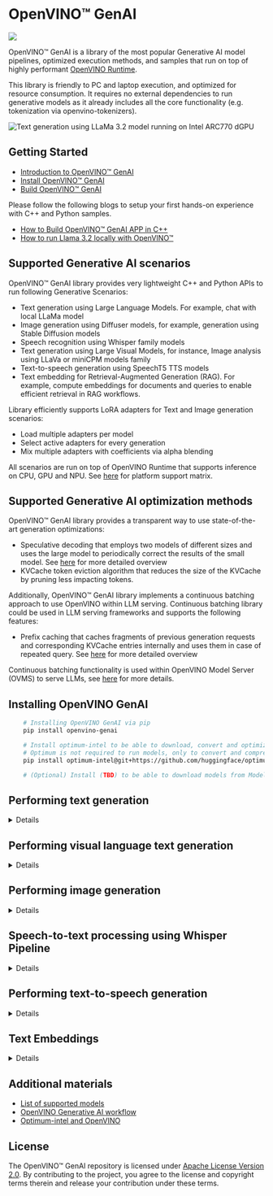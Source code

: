 # OpenVINO™ GenAI

![](src/docs/openvino_genai.svg)

OpenVINO™ GenAI is a library of the most popular Generative AI model pipelines, optimized execution methods, and samples that run on top of highly performant [OpenVINO Runtime](https://github.com/openvinotoolkit/openvino).

This library is friendly to PC and laptop execution, and optimized for resource consumption. It requires no external dependencies to run generative models as it already includes all the core functionality (e.g. tokenization via openvino-tokenizers).

![Text generation using LLaMa 3.2 model running on Intel ARC770 dGPU](./samples/generation.gif)

## Getting Started

* [Introduction to OpenVINO™ GenAI](https://openvinotoolkit.github.io/openvino.genai/docs/getting-started/introduction)
* [Install OpenVINO™ GenAI](https://openvinotoolkit.github.io/openvino.genai/docs/getting-started/installation)
* [Build OpenVINO™ GenAI](./src/docs/BUILD.md)

Please follow the following blogs to setup your first hands-on experience with C++ and Python samples.

* [How to Build OpenVINO™ GenAI APP in C++](https://medium.com/openvino-toolkit/how-to-build-openvino-genai-app-in-c-32dcbe42fa67)
* [How to run Llama 3.2 locally with OpenVINO™](https://medium.com/openvino-toolkit/how-to-run-llama-3-2-locally-with-openvino-60a0f3674549)


## Supported Generative AI scenarios

OpenVINO™ GenAI library provides very lightweight C++ and Python APIs to run following Generative Scenarios:
 - Text generation using Large Language Models. For example, chat with local LLaMa model
 - Image generation using Diffuser models, for example, generation using Stable Diffusion models
 - Speech recognition using Whisper family models
 - Text generation using Large Visual Models, for instance, Image analysis using LLaVa or miniCPM models family
 - Text-to-speech generation using SpeechT5 TTS models
 - Text embedding for Retrieval-Augmented Generation (RAG). For example, compute embeddings for documents and queries to enable efficient retrieval in RAG workflows.

Library efficiently supports LoRA adapters for Text and Image generation scenarios:
- Load multiple adapters per model
- Select active adapters for every generation
- Mix multiple adapters with coefficients via alpha blending

All scenarios are run on top of OpenVINO Runtime that supports inference on CPU, GPU and NPU. See [here](https://docs.openvino.ai/2025/about-openvino/release-notes-openvino/system-requirements.html) for platform support matrix.

## Supported Generative AI optimization methods

OpenVINO™ GenAI library provides a transparent way to use state-of-the-art generation optimizations:
- Speculative decoding that employs two models of different sizes and uses the large model to periodically correct the results of the small model. See [here](https://pytorch.org/blog/hitchhikers-guide-speculative-decoding/) for more detailed overview
- KVCache token eviction algorithm that reduces the size of the KVCache by pruning less impacting tokens.

Additionally, OpenVINO™ GenAI library implements a continuous batching approach to use OpenVINO within LLM serving. Continuous batching library could be used in LLM serving frameworks and supports the following features:
- Prefix caching that caches fragments of previous generation requests and corresponding KVCache entries internally and uses them in case of repeated query. See [here](https://google.com) for more detailed overview

Continuous batching functionality is used within OpenVINO Model Server (OVMS) to serve LLMs, see [here](https://docs.openvino.ai/2025/openvino-workflow/model-server/ovms_what_is_openvino_model_server.html) for more details.

## Installing OpenVINO GenAI

```sh
    # Installing OpenVINO GenAI via pip
    pip install openvino-genai

    # Install optimum-intel to be able to download, convert and optimize LLMs from Hugging Face
    # Optimum is not required to run models, only to convert and compress
    pip install optimum-intel@git+https://github.com/huggingface/optimum-intel.git

    # (Optional) Install (TBD) to be able to download models from Model Scope
```

## Performing text generation 
<details>

For more examples check out our [Generative AI workflow](https://docs.openvino.ai/2025/openvino-workflow-generative.html)

### Converting and compressing text generation model from Hugging Face library

```sh
#(Basic) download and convert to OpenVINO TinyLlama-Chat-v1.0 model
optimum-cli export openvino --model "TinyLlama/TinyLlama-1.1B-Chat-v1.0" --weight-format fp16 --trust-remote-code "TinyLlama-1.1B-Chat-v1.0"

#(Recommended) download, convert to OpenVINO and compress to int4 TinyLlama-Chat-v1.0 model
optimum-cli export openvino --model "TinyLlama/TinyLlama-1.1B-Chat-v1.0" --weight-format int4 --trust-remote-code "TinyLlama-1.1B-Chat-v1.0"
```

### Run generation using LLMPipeline API in Python

```python
import openvino_genai
#Will run model on CPU, GPU or NPU are possible options
pipe = openvino_genai.LLMPipeline("./TinyLlama-1.1B-Chat-v1.0/", "CPU")
print(pipe.generate("The Sun is yellow because", max_new_tokens=100))
```

### Run generation using LLMPipeline API in JavaScript

```js
import { LLMPipeline } from 'openvino-genai-node';

main();

async function main() {
    const pipe = await LLMPipeline("./TinyLlama-1.1B-Chat-v1.0/", "CPU");
    const result = await pipe.generate("The Sun is yellow because", { 'max_new_tokens': 100 });
    console.log(result);
}
```

### Run generation using LLMPipeline in C++

Code below requires installation of C++ compatible package (see [here](https://docs.openvino.ai/2025/get-started/install-openvino/install-openvino-genai.html#archive-installation) for more details)

```cpp
#include "openvino/genai/llm_pipeline.hpp"
#include <iostream>

int main(int argc, char* argv[]) {
    std::string models_path = argv[1];
    ov::genai::LLMPipeline pipe(models_path, "CPU");
    std::cout << pipe.generate("The Sun is yellow because", ov::genai::max_new_tokens(100)) << '\n';
}
```

### Sample notebooks using this API

See [here](https://openvinotoolkit.github.io/openvino_notebooks/?search=Create+an+LLM-powered+Chatbot+using+OpenVINO+Generate+API)

</details>

## Performing visual language text generation
<details>

For more examples check out our [Generative AI workflow](https://docs.openvino.ai/2025/openvino-workflow-generative.html)

### Converting and compressing the model from Hugging Face library

To convert the [OpenGVLab/InternVL2-1B](https://huggingface.co/OpenGVLab/InternVL2-1B) model, `timm` and `einops` are required: `pip install timm einops`.

```sh
# Download and convert the OpenGVLab/InternVL2-1B model to OpenVINO with int4 weight-compression for the language model
# Other components are compressed to int8
optimum-cli export openvino -m OpenGVLab/InternVL2-1B --trust-remote-code --weight-format int4 InternVL2-1B
```

### Run generation using VLMPipeline API in Python

See [Visual Language Chat](https://github.com/openvinotoolkit/openvino.genai/tree/master/samples/python/visual_language_chat) for a demo application.

Run the following command to download a sample image:

```sh
curl -O "https://storage.openvinotoolkit.org/test_data/images/dog.jpg"
```

```python
import numpy as np
import openvino as ov
import openvino_genai
from PIL import Image

# Choose GPU instead of CPU in the line below to run the model on Intel integrated or discrete GPU
pipe = openvino_genai.VLMPipeline("./InternVL2-1B", "CPU")

image = Image.open("dog.jpg")
image_data = np.array(image)
image_data = ov.Tensor(image_data)

prompt = "Can you describe the image?"
result = pipe.generate(prompt, image=image_data, max_new_tokens=100)
print(result.texts[0])
```

### Run generation using VLMPipeline in C++

Code below requires installation of C++ compatible package (see [here](https://docs.openvino.ai/2025/get-started/install-openvino/install-openvino-genai.html#archive-installation) for more details). See [Visual Language Chat](https://github.com/openvinotoolkit/openvino.genai/tree/master/samples/cpp/visual_language_chat) for a demo application.

```cpp
#include "openvino/genai/visual_language/pipeline.hpp"
#include "load_image.hpp"
#include <iostream>

int main(int argc, char* argv[]) {
    std::string models_path = argv[1];
    ov::genai::VLMPipeline pipe(models_path, "CPU");
    ov::Tensor rgb = utils::load_image(argv[2]);
    std::cout << pipe.generate(
        prompt,
        ov::genai::image(rgb),
        ov::genai::max_new_tokens(100)
    ) << '\n';
}
```

### Sample notebooks using this API

See [here](https://openvinotoolkit.github.io/openvino_notebooks/?search=Visual-language+assistant+with+MiniCPM-V2+and+OpenVINO)

</details>

## Performing image generation

<details>

For more examples check out our [Generative AI workflow](https://docs.openvino.ai/2025/openvino-workflow-generative.html)

### Converting and compressing image generation model from Hugging Face library

```sh
#Download and convert to OpenVINO dreamlike-anime-1.0 model
optimum-cli export openvino --model dreamlike-art/dreamlike-anime-1.0 --weight-format fp16 dreamlike_anime_1_0_ov/FP16

#You can also use INT8 hybrid quantization to further optimize the model and reduce inference latency
optimum-cli export openvino --model dreamlike-art/dreamlike-anime-1.0 --weight-format int8 --dataset conceptual_captions dreamlike_anime_1_0_ov/INT8
```

### Run generation using Text2Image API in Python

```python
import argparse
from PIL import Image
import openvino_genai

device = 'CPU'  # GPU can be used as well
pipe = openvino_genai.Text2ImagePipeline("./dreamlike_anime_1_0_ov/INT8", device)
image_tensor = pipe.generate("cyberpunk cityscape like Tokyo New York with tall buildings at dusk golden hour cinematic lighting")

image = Image.fromarray(image_tensor.data[0])
image.save("image.bmp")
```

### Run generation using Text2Image API in C++

Code below requires installation of C++ compatible package (see [here](https://docs.openvino.ai/2025/get-started/install-openvino/install-openvino-genai.html#archive-installation) for additional setup details, or this blog for full instruction [How to Build OpenVINO™ GenAI APP in C++](https://medium.com/openvino-toolkit/how-to-build-openvino-genai-app-in-c-32dcbe42fa67)

```cpp
#include "openvino/genai/image_generation/text2image_pipeline.hpp"
#include "imwrite.hpp"

int main(int argc, char* argv[]) {
   const std::string models_path = argv[1], prompt = argv[2];
   const std::string device = "CPU";  // GPU can be used as well

   ov::genai::Text2ImagePipeline pipe(models_path, device);
   ov::Tensor image = pipe.generate(prompt);

   imwrite("image.bmp", image, true);
}
```

### Run generation using Image2Image API in Python

```python
import argparse
from PIL import Image
import openvino_genai
import openvino as ov

device = 'CPU'  # GPU can be used as well
pipe = openvino_genai.Image2ImagePipeline("./dreamlike_anime_1_0_ov/INT8", device)

image = Image.open("small_city.jpg")
image_data = np.array(image)[None]
image_data = ov.Tensor(image_data)

image_tensor = pipe.generate(
    "cyberpunk cityscape like Tokyo New York with tall buildings at dusk golden hour cinematic lighting",
    image=image_data,
    strength=0.8
)

image = Image.fromarray(image_tensor.data[0])
image.save("image.bmp")
```

### Run generation using Image2Image API in C++

Code below requires installation of C++ compatible package (see [here](https://docs.openvino.ai/2025/get-started/install-openvino/install-openvino-genai.html#archive-installation) for additional setup details, or this blog for full instruction [How to Build OpenVINO™ GenAI APP in C++](https://medium.com/openvino-toolkit/how-to-build-openvino-genai-app-in-c-32dcbe42fa67)

```cpp
#include "openvino/genai/image_generation/image2image_pipeline.hpp"
#include "load_image.hpp"
#include "imwrite.hpp"

int main(int argc, char* argv[]) {
   const std::string models_path = argv[1], prompt = argv[2], image_path = argv[3];
   const std::string device = "CPU";  // GPU can be used as well

   ov::Tensor image = utils::load_image(image_path);

   ov::genai::Image2ImagePipeline pipe(models_path, device);
   ov::Tensor generated_image = pipe.generate(prompt, image, ov::genai::strength(0.8f));

   imwrite("image.bmp", generated_image, true);
}
```

### Run generation using Inpainting API in Python

```python
import argparse
from PIL import Image
import openvino_genai
import openvino as ov

def read_image(path: str) -> openvino.Tensor:
    pic = Image.open(path).convert("RGB")
    image_data = np.array(pic)[None]
    return openvino.Tensor(image_data)

device = 'CPU'  # GPU can be used as well
pipe = openvino_genai.InpaintingPipeline(args.model_dir, device)

image = read_image("image.jpg")
mask_image = read_image("mask.jpg")

image_tensor = pipe.generate(
    "Face of a yellow cat, high resolution, sitting on a park bench",
    image=image,
    mask_image=mask_image
)

image = Image.fromarray(image_tensor.data[0])
image.save("image.bmp")
```

### Run generation using Inpainting API in C++

Code below requires installation of C++ compatible package (see [here](https://docs.openvino.ai/2025/get-started/install-openvino/install-openvino-genai.html#archive-installation) for additional setup details, or this blog for full instruction [How to Build OpenVINO™ GenAI APP in C++](https://medium.com/openvino-toolkit/how-to-build-openvino-genai-app-in-c-32dcbe42fa67)

```cpp
#include "openvino/genai/image_generation/inpainting_pipeline.hpp"
#include "load_image.hpp"
#include "imwrite.hpp"

int main(int argc, char* argv[]) {
   const std::string models_path = argv[1], prompt = argv[2];
   const std::string device = "CPU";  // GPU can be used as well

   ov::Tensor image = utils::load_image(argv[3]);
   ov::Tensor mask_image = utils::load_image(argv[4]);

   ov::genai::InpaintingPipeline pipe(models_path, device);
   ov::Tensor generated_image = pipe.generate(prompt, image, mask_image);

   imwrite("image.bmp", generated_image, true);
}
```

### Sample notebooks using this API

See [here](https://openvinotoolkit.github.io/openvino_notebooks/?search=Text+to+Image+pipeline+and+OpenVINO+with+Generate+API)

</details>

## Speech-to-text processing using Whisper Pipeline
<details>

For more examples check out our [Generative AI workflow](https://docs.openvino.ai/2025/openvino-workflow-generative.html)

NOTE: Whisper Pipeline requires preprocessing of audio input (to adjust sampling rate and normalize)
 
 ### Converting and quantizing speech-to-text model from Hugging Face library
```sh
#Download and convert to OpenVINO whisper-base model
optimum-cli export openvino --model openai/whisper-base whisper-base

#Download, convert and apply int8 static quantization to whisper-base model
optimum-cli export openvino --model openai/whisper-base --disable-stateful \
--quant-mode int8 --dataset librispeech --num-samples 32 whisper-base-int8
```

### Run generation using Whisper Pipeline API in Python

NOTE: This sample is a simplified version of the full sample that is available [here](./samples/python/whisper_speech_recognition/whisper_speech_recognition.py)

```python
import openvino_genai
import librosa

def read_wav(filepath):
    raw_speech, samplerate = librosa.load(filepath, sr=16000)
    return raw_speech.tolist()

device = "CPU" # GPU can be used as well
pipe = openvino_genai.WhisperPipeline("whisper-base", device)
raw_speech = read_wav("sample.wav")
print(pipe.generate(raw_speech))
```

 
### Run generation using Whisper Pipeline API in C++

NOTE: This sample is a simplified version of the full sample that is available [here](./samples/cpp/whisper_speech_recognition/whisper_speech_recognition.cpp)

```cpp
#include <iostream>

#include "audio_utils.hpp"
#include "openvino/genai/whisper_pipeline.hpp"

int main(int argc, char* argv[]) {
    std::filesystem::path models_path = argv[1];
    std::string wav_file_path = argv[2];
    std::string device = "CPU"; // GPU can be used as well

    ov::genai::WhisperPipeline pipeline(models_path, device);

    ov::genai::RawSpeechInput raw_speech = utils::audio::read_wav(wav_file_path);

    std::cout << pipeline.generate(raw_speech, ov::genai::max_new_tokens(100)) << '\n';
}
```

 ### Sample notebooks using this API

See [here](https://openvinotoolkit.github.io/openvino_notebooks/?search=Automatic+speech+recognition+using+Whisper+and+OpenVINO+with+Generate+API)

</details>

## Performing text-to-speech generation
<details>

For more examples check out our [Generative AI workflow](https://docs.openvino.ai/2025/openvino-workflow-generative.html)

NOTE: Currently, text-to-speech in OpenVINO GenAI supports the SpeechT5 TTS model. The generated audio signal is a single-channel (mono) waveform with a sampling rate of 16 kHz.
 
### Converting text-to-speech model from Hugging Face library
```sh
# Download and convert to OpenVINO
optimum-cli export openvino --model microsoft/speecht5_tts --model-kwargs "{\"vocoder\": \"microsoft/speecht5_hifigan\"}" ov_speecht5_tts
```

### Run generation using Text-to-speech API in Python

NOTE: This sample is a simplified version of the full sample that is available [here](./samples/python/speech_generation/text2speech.py)

```python
import openvino_genai
import soundfile as sf

pipe = openvino_genai.Text2SpeechPipeline("ov_speecht5_tts", "CPU")

# additionally, a speaker embedding can be specified as the target voice input to the generate method
result = pipe.generate("Hello OpenVINO GenAI")
speech = result.speeches[0]
sf.write("output_audio.wav", speech.data[0], samplerate=16000)
```

 
### Run generation using Text-to-speech API in C++

NOTE: This sample is a simplified version of the full sample that is available [here](./samples/cpp/speech_generation/text2speech.cpp)

```cpp
#include "audio_utils.hpp"
#include "openvino/genai/speech_generation/text2speech_pipeline.hpp"

int main(int argc, char* argv[]) {
    ov::genai::Text2SpeechPipeline pipe("ov_speecht5_tts", "CPU");

    // additionally, a speaker embedding can be specified as the target voice input to the generate method
    auto gen_speech = pipe.generate("Hello OpenVINO GenAI");

    auto waveform_size = gen_speech.speeches[0].get_size();
    auto waveform_ptr = gen_speech.speeches[0].data<const float>();
    auto bits_per_sample = gen_speech.speeches[0].get_element_type().bitwidth();
    utils::audio::save_to_wav(waveform_ptr, waveform_size, "output_audio.wav", bits_per_sample);

    return 0;
}
```

</details>

## Text Embeddings
<details>

### Converting and preparing a text embedding model from Hugging Face library

```sh
# Download and convert the BAAI/bge-small-en-v1.5 model to OpenVINO format
optimum-cli export openvino --trust-remote-code --model BAAI/bge-small-en-v1.5 BAAI/bge-small-en-v1.5
```

### Compute embeddings using TextEmbeddingPipeline API in Python

```python
import openvino_genai

pipeline = openvino_genai.TextEmbeddingPipeline("./BAAI/bge-small-en-v1.5", "CPU")

documents = ["Document 1", "Document 2"]
embeddings = pipeline.embed_documents(documents)

query = "The Sun is yellow because"
query_embedding = pipeline.embed_query(query)
```

### Compute embeddings using TextEmbeddingPipeline API in JavaScript

```js
import { TextEmbeddingPipeline } from 'openvino-genai-node';

main();

async function main() {
    const pipeline = await TextEmbeddingPipeline("./BAAI/bge-small-en-v1.5", "CPU")

    const documents = ["Document 1", "Document 2"];
    const embeddings = await pipeline.embedDocuments(documents);

    const query = "The Sun is yellow because";
    const query_embedding = await pipeline.embedQuery(query);
}

```

### Compute embeddings using TextEmbeddingPipeline API in C++

```cpp
#include "openvino/genai/rag/text_embedding_pipeline.hpp"
#include <iostream>

int main(int argc, char* argv[]) {
    std::string models_path = argv[1];
    std::vector<std::string> documents(argv + 2, argv + argc);
    std::string device = "CPU";  // GPU can be used as well

    ov::genai::TextEmbeddingPipeline pipeline(models_path, device);

    const ov::genai::EmbeddingResults embeddings = pipeline.embed_documents(documents);
}
```
</details>

## Additional materials

- [List of supported models](https://openvinotoolkit.github.io/openvino.genai/docs/supported-models/)
- [OpenVINO Generative AI workflow](https://docs.openvino.ai/2025/openvino-workflow-generative.html)
- [Optimum-intel and OpenVINO](https://huggingface.co/docs/optimum/intel/openvino/export)

## License

The OpenVINO™ GenAI repository is licensed under [Apache License Version 2.0](LICENSE).
By contributing to the project, you agree to the license and copyright terms therein and release
your contribution under these terms.
